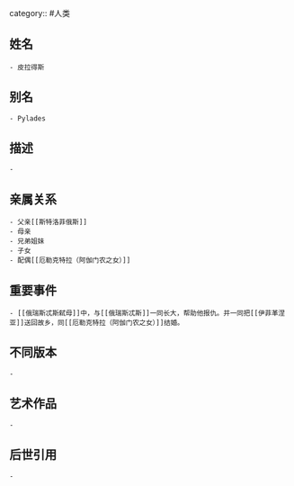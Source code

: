 category:: #人类
## 姓名
	- 皮拉得斯
## 别名
	- Pylades
## 描述
	-
## 亲属关系
	- 父亲[[斯特洛菲俄斯]]
	- 母亲
	- 兄弟姐妹
	- 子女
	- 配偶[[厄勒克特拉（阿伽门农之女）]]
## 重要事件
	- [[俄瑞斯忒斯弑母]]中，与[[俄瑞斯忒斯]]一同长大，帮助他报仇。并一同把[[伊菲革涅亚]]送回故乡，同[[厄勒克特拉（阿伽门农之女）]]结婚。
## 不同版本
	-
## 艺术作品
	-
## 后世引用
	-
